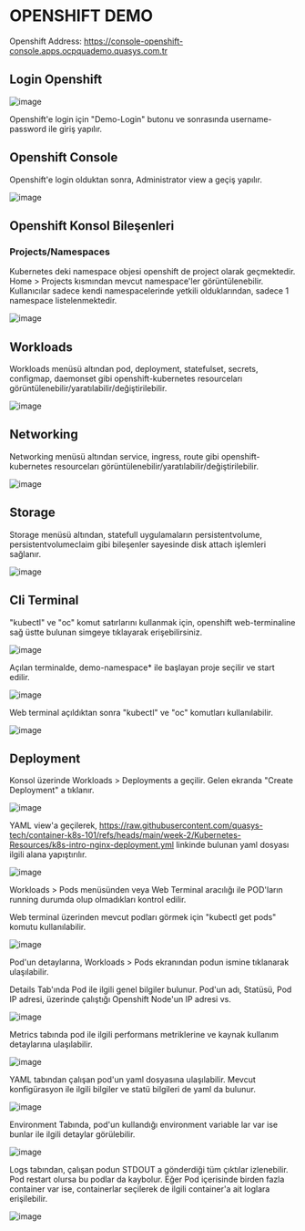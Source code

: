 # OPENSHIFT DEMO

Openshift Address: https://console-openshift-console.apps.ocpquademo.quasys.com.tr

## Login Openshift

![image](https://github.com/user-attachments/assets/25f4e6fe-798b-4d7c-b6fa-9e8980ca7cd6)

Openshift'e login için "Demo-Login" butonu ve sonrasında username-password ile giriş yapılır.

## Openshift Console

Openshift'e login olduktan sonra, Administrator view a geçiş yapılır.


![image](https://github.com/user-attachments/assets/c36563d9-48f7-4a42-8615-f49b1bd21d09)

## Openshift Konsol Bileşenleri

### Projects/Namespaces

Kubernetes deki namespace objesi openshift de project olarak geçmektedir.
Home > Projects kısmından mevcut namespace'ler görüntülenebilir. Kullanıcılar sadece kendi namespacelerinde yetkili olduklarından, sadece 1 namespace listelenmektedir. 

![image](https://github.com/user-attachments/assets/ae24abb5-74e2-4969-8d3b-3e90941b4405)

## Workloads

Workloads menüsü altından pod, deployment, statefulset, secrets, configmap, daemonset gibi openshift-kubernetes resourceları görüntülenebilir/yaratılabilir/değiştirilebilir.

![image](https://github.com/user-attachments/assets/1e6a017b-6544-4c0a-b162-4bfc8b6a0807)

## Networking

Networking menüsü altından service, ingress, route gibi openshift-kubernetes resourceları görüntülenebilir/yaratılabilir/değiştirilebilir.

![image](https://github.com/user-attachments/assets/2618171e-2134-47f9-b286-945e66aecbc8)

## Storage

Storage menüsü altından, statefull uygulamaların persistentvolume, persistentvolumeclaim gibi bileşenler sayesinde disk attach işlemleri sağlanır. 

![image](https://github.com/user-attachments/assets/26638ea6-6775-436f-97ec-bfce8c22fad2)


## Cli Terminal

"kubectl" ve "oc" komut satırlarını kullanmak için, openshift web-terminaline sağ üstte bulunan simgeye tıklayarak erişebilirsiniz.

![image](https://github.com/user-attachments/assets/4f371167-52a1-4862-bf5b-94ca1969a29e)

Açılan terminalde, demo-namespace* ile başlayan proje seçilir ve start edilir.

![image](https://github.com/user-attachments/assets/ab6c73ee-67e7-47dc-8ed0-17e260848c57)

Web terminal açıldıktan sonra "kubectl" ve "oc" komutları kullanılabilir.

![image](https://github.com/user-attachments/assets/e4fbaefa-d574-453d-9253-6200392d820f)

## Deployment

Konsol üzerinde Workloads > Deployments a geçilir. Gelen ekranda "Create Deployment" a tıklanır.

![image](https://github.com/user-attachments/assets/5ef3f314-de83-4dca-92c7-54f561435613)

YAML view'a geçilerek, https://raw.githubusercontent.com/quasys-tech/container-k8s-101/refs/heads/main/week-2/Kubernetes-Resources/k8s-intro-nginx-deployment.yml linkinde bulunan yaml dosyası ilgili alana yapıştırılır.

![image](https://github.com/user-attachments/assets/e88e8d45-8d71-437b-a401-845f972ddfd0)


Workloads > Pods menüsünden veya Web Terminal aracılığı ile POD'ların running durumda olup olmadıkları kontrol edilir. 

Web terminal üzerinden mevcut podları görmek için "kubectl get pods" komutu kullanılabilir.


![image](https://github.com/user-attachments/assets/53f8cf2e-6189-431d-aa25-0c07b439b570)

Pod'un detaylarına, Workloads > Pods ekranından podun ismine tıklanarak ulaşılabilir.

Details Tab'ında Pod ile ilgili genel bilgiler bulunur. Pod'un adı, Statüsü, Pod IP adresi, üzerinde çalıştığı Openshift Node'un IP adresi vs.

![image](https://github.com/user-attachments/assets/b8650f82-46bc-4b01-b6b4-55cf01313954)


Metrics tabında pod ile ilgili performans metriklerine ve kaynak kullanım detaylarına ulaşılabilir.

![image](https://github.com/user-attachments/assets/9698a09f-c599-4f8b-91a8-51af94eea13a)


YAML tabından çalışan pod'un yaml dosyasına ulaşılabilir. Mevcut konfigürasyon ile ilgili bilgiler ve statü bilgileri de yaml da bulunur.


![image](https://github.com/user-attachments/assets/20feb5b9-7f68-4be8-bfac-78aaefc0d134)


Environment Tabında, pod'un kullandığı environment variable lar var ise bunlar ile ilgili detaylar görülebilir.


![image](https://github.com/user-attachments/assets/ec887556-3a04-44e5-a06c-6813e34766f5)


Logs tabından, çalışan podun STDOUT a gönderdiği tüm çıktılar izlenebilir. Pod restart olursa bu podlar da kaybolur.
Eğer Pod içerisinde birden fazla container var ise, containerlar seçilerek de ilgili container'a ait loglara erişilebilir.


![image](https://github.com/user-attachments/assets/4f105a79-1e2c-4790-a561-59178babc92d)


